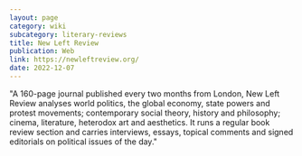 ```yaml
---
layout: page
category: wiki
subcategory: literary-reviews
title: New Left Review
publication: Web
link: https://newleftreview.org/
date: 2022-12-07
---
```


"A 160-page journal published every two months from London, New Left Review analyses world politics, the global economy, state powers and protest movements; contemporary social theory, history and philosophy; cinema, literature, heterodox art and aesthetics. It runs a regular book review section and carries interviews, essays, topical comments and signed editorials on political issues of the day."
